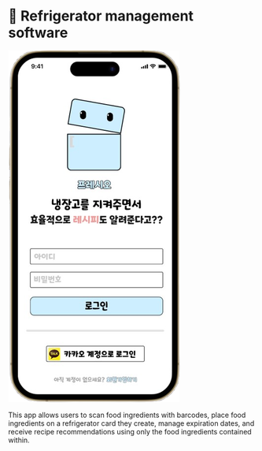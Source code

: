 # 👋 Refrigerator management software

![IntroPageScreenShot](Freshow-app\assets\스크린샷_2024-11-29_154318-removebg-preview.png)

This app allows users to scan food ingredients with barcodes, place food ingredients on a refrigerator card they create, manage expiration dates, and receive recipe recommendations using only the food ingredients contained within.
